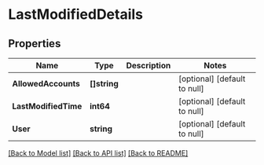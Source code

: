 # LastModifiedDetails

## Properties
Name | Type | Description | Notes
------------ | ------------- | ------------- | -------------
**AllowedAccounts** | **[]string** |  | [optional] [default to null]
**LastModifiedTime** | **int64** |  | [optional] [default to null]
**User** | **string** |  | [optional] [default to null]

[[Back to Model list]](../README.md#documentation-for-models) [[Back to API list]](../README.md#documentation-for-api-endpoints) [[Back to README]](../README.md)


